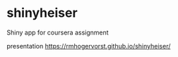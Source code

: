 # shinyheiser
Shiny app for coursera assignment

presentation <https://rmhogervorst.github.io/shinyheiser/>
